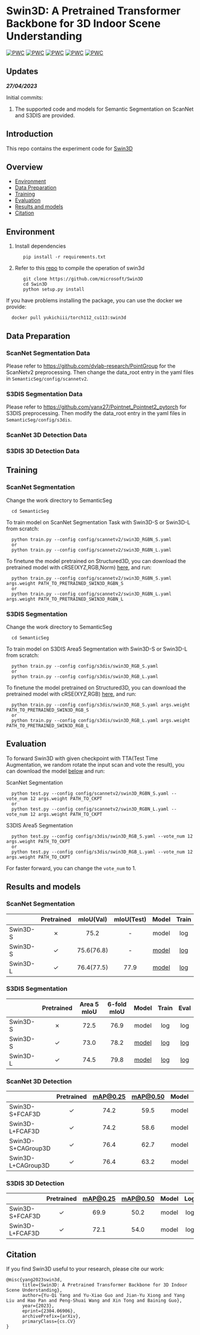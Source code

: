 # Swin3D: A Pretrained Transformer Backbone for 3D Indoor Scene Understanding

[![PWC](https://img.shields.io/endpoint.svg?url=https://paperswithcode.com/badge/swin3d-a-pretrained-transformer-backbone-for/semantic-segmentation-on-scannet)](https://paperswithcode.com/sota/semantic-segmentation-on-scannet?p=swin3d-a-pretrained-transformer-backbone-for)
[![PWC](https://img.shields.io/endpoint.svg?url=https://paperswithcode.com/badge/swin3d-a-pretrained-transformer-backbone-for/semantic-segmentation-on-s3dis-area5)](https://paperswithcode.com/sota/semantic-segmentation-on-s3dis-area5?p=swin3d-a-pretrained-transformer-backbone-for)
[![PWC](https://img.shields.io/endpoint.svg?url=https://paperswithcode.com/badge/swin3d-a-pretrained-transformer-backbone-for/semantic-segmentation-on-s3dis)](https://paperswithcode.com/sota/semantic-segmentation-on-s3dis?p=swin3d-a-pretrained-transformer-backbone-for)
[![PWC](https://img.shields.io/endpoint.svg?url=https://paperswithcode.com/badge/swin3d-a-pretrained-transformer-backbone-for/3d-object-detection-on-scannetv2)](https://paperswithcode.com/sota/3d-object-detection-on-scannetv2?p=swin3d-a-pretrained-transformer-backbone-for)
[![PWC](https://img.shields.io/endpoint.svg?url=https://paperswithcode.com/badge/swin3d-a-pretrained-transformer-backbone-for/3d-object-detection-on-s3dis)](https://paperswithcode.com/sota/3d-object-detection-on-s3dis?p=swin3d-a-pretrained-transformer-backbone-for)

## Updates

***27/04/2023***

Initial commits:

1. The supported code and models for Semantic Segmentation on ScanNet and S3DIS are provided.

## Introduction

This repo contains the experiment code for [Swin3D](https://github.com/microsoft/Swin3D)


## Overview
- [Environment](#environment)
- [Data Preparation](#data-preparation)
- [Training](#training)
- [Evaluation](#evaluation)
- [Results and models](#results-and-models)
- [Citation](#citation)

## Environment
  1. Install dependencies

            pip install -r requirements.txt
      
  2. Refer to this [repo](https://github.com/microsoft/swin3d) to compile the operation of swin3d

            git clone https://github.com/microsoft/Swin3D
            cd Swin3D
            python setup.py install


If you have problems installing the package, you can use the docker we provide:

      docker pull yukichiii/torch112_cu113:swin3d

## Data Preparation

### ScanNet Segmentation Data
Please refer to https://github.com/dvlab-research/PointGroup for the ScanNetv2 preprocessing. Then change the data_root entry in the yaml files in  `SemanticSeg/config/scannetv2`.

### S3DIS Segmentation Data
Please refer to https://github.com/yanx27/Pointnet_Pointnet2_pytorch for S3DIS preprocessing. Then modify the data_root entry in the yaml files in `SemanticSeg/config/s3dis`.

### ScanNet 3D Detection Data

### S3DIS 3D Detection Data

## Training
### ScanNet Segmentation
Change the work directory to SemanticSeg

      cd SemanticSeg

To train model on ScanNet Segmentation Task with Swin3D-S or Swin3D-L from scratch:

      python train.py --config config/scannetv2/swin3D_RGBN_S.yaml
      or
      python train.py --config config/scannetv2/swin3D_RGBN_L.yaml

To finetune the model pretrained on Structured3D, you can download the pretrained model with cRSE(XYZ,RGB,Norm) [here](https://github.com/microsoft/Swin3D#pretrained-models), and run:

      python train.py --config config/scannetv2/swin3D_RGBN_S.yaml args.weight PATH_TO_PRETRAINED_SWIN3D_RGBN_S
      or
      python train.py --config config/scannetv2/swin3D_RGBN_L.yaml args.weight PATH_TO_PRETRAINED_SWIN3D_RGBN_L

### S3DIS Segmentation
Change the work directory to SemanticSeg

      cd SemanticSeg

To train model on S3DIS Area5 Segmentation with Swin3D-S or Swin3D-L from scratch:

      python train.py --config config/s3dis/swin3D_RGB_S.yaml
      or
      python train.py --config config/s3dis/swin3D_RGB_L.yaml

To finetune the model pretrained on Structured3D, you can download the pretrained model with cRSE(XYZ,RGB) [here](https://github.com/microsoft/Swin3D#pretrained-models), and run:

      python train.py --config config/s3dis/swin3D_RGB_S.yaml args.weight PATH_TO_PRETRAINED_SWIN3D_RGB_S
      or
      python train.py --config config/s3dis/swin3D_RGB_L.yaml args.weight PATH_TO_PRETRAINED_SWIN3D_RGB_L

## Evaluation
To forward Swin3D with given checkpoint with TTA(Test Time Augmentation, we random rotate the input scan and vote the result), you can download the model [below](#results-and-models) and run:

ScanNet Segmentation

      python test.py --config config/scannetv2/swin3D_RGBN_S.yaml --vote_num 12 args.weight PATH_TO_CKPT
      or
      python test.py --config config/scannetv2/swin3D_RGBN_L.yaml --vote_num 12 args.weight PATH_TO_CKPT

S3DIS Area5 Segmentation

      python test.py --config config/s3dis/swin3D_RGB_S.yaml --vote_num 12 args.weight PATH_TO_CKPT
      or
      python test.py --config config/s3dis/swin3D_RGB_L.yaml --vote_num 12 args.weight PATH_TO_CKPT

For faster forward, you can change the `vote_num` to 1.

## Results and models

### ScanNet Segmentation

|          | Pretrained | mIoU(Val)  | mIoU(Test) |                                            Model                                            |                                           Train                                           |                                           Eval                                            |
| :------- | :--------: | :--------: | :--------: | :-----------------------------------------------------------------------------------------: | :---------------------------------------------------------------------------------------: | :---------------------------------------------------------------------------------------: |
| Swin3D-S |  &cross;   |    75.2    |     -      |                                            model                                            |                                            log                                            |                                            log                                            |
| Swin3D-S |  &check;   | 75.6(76.8) |     -      | [model](https://drive.google.com/file/d/1ttObwwJMrW2_9gd3xgrvpzddY0khIAbd/view?usp=sharing) | [log](https://drive.google.com/file/d/13Wqi3fY0WY9hcI9HLnsgX_HOe9nFHgYz/view?usp=sharing) | [log](https://drive.google.com/file/d/1RcmkyojYuEmBxkoW9Rnz-eTdBLiglJlJ/view?usp=sharing) |
| Swin3D-L |  &check;   | 76.4(77.5) |    77.9    | [model](https://drive.google.com/file/d/1dtpWflstuH7wZA925PN10YS_JEUtWDMp/view?usp=sharing) | [log](https://drive.google.com/file/d/1niVSJa6afSBcFSpvgtr2gpoDZLhm1ZgV/view?usp=sharing) | [log](https://drive.google.com/file/d/1JgNfh6_ZRxu021WhptZdDvtyXZ3lb82s/view?usp=sharing) |


### S3DIS Segmentation

|          | Pretrained | Area 5 mIoU | 6-fold mIoU |                                            Model                                            |                                           Train                                           |                                           Eval                                            |
| :------- | :--------: | :---------: | :---------: | :-----------------------------------------------------------------------------------------: | :---------------------------------------------------------------------------------------: | :---------------------------------------------------------------------------------------: |
| Swin3D-S |  &cross;   |    72.5     |    76.9     |                                            model                                            |                                            log                                            |                                            log                                            |
| Swin3D-S |  &check;   |    73.0     |    78.2     | [model](https://drive.google.com/file/d/1zt07ikG7haT-nyW1wW38DSpbO1TD86CA/view?usp=sharing) | [log](https://drive.google.com/file/d/1-RRvKCigLBtdDR22y_2ftbGZrzhDaF3z/view?usp=sharing) | [log](https://drive.google.com/file/d/1Mgd1GFsYGyE_AUL0V701Jn66dDvrYq1_/view?usp=sharing) |
| Swin3D-L |  &check;   |    74.5     |    79.8     | [model](https://drive.google.com/file/d/12QOZDcNUpSwXWhMlVY7nm5lnk4jwwyfs/view?usp=sharing) | [log](https://drive.google.com/file/d/1hm3MPJ2ZdmduX6Dncc1HlO_MwUE8-Tl4/view?usp=sharing) | [log](https://drive.google.com/file/d/1zDEO3-kHMRLTK2RvDVdV_FrBt6cSZ3dw/view?usp=sharing) |
### ScanNet 3D Detection

|                    | Pretrained | mAP@0.25 | mAP@0.50 | Model |  Log  |
| :----------------- | :--------: | :------: | :------: | :---: | :---: |
| Swin3D-S+FCAF3D    |  &check;   |   74.2   |   59.5   | model |  log  |
| Swin3D-L+FCAF3D    |  &check;   |   74.2   |   58.6   | model |  log  |
| Swin3D-S+CAGroup3D |  &check;   |   76.4   |   62.7   | model |  log  |
| Swin3D-L+CAGroup3D |  &check;   |   76.4   |   63.2   | model |  log  |

### S3DIS 3D Detection

|                 | Pretrained | mAP@0.25 | mAP@0.50 | Model |  Log  |
| :-------------- | :--------: | :------: | :------: | :---: | :---: |
| Swin3D-S+FCAF3D |  &check;   |   69.9   |   50.2   | model |  log  |
| Swin3D-L+FCAF3D |  &check;   |   72.1   |   54.0   | model |  log  |

## Citation

If you find Swin3D useful to your research, please cite our work:

```
@misc{yang2023swin3d,
      title={Swin3D: A Pretrained Transformer Backbone for 3D Indoor Scene Understanding}, 
      author={Yu-Qi Yang and Yu-Xiao Guo and Jian-Yu Xiong and Yang Liu and Hao Pan and Peng-Shuai Wang and Xin Tong and Baining Guo},
      year={2023},
      eprint={2304.06906},
      archivePrefix={arXiv},
      primaryClass={cs.CV}
}
```
